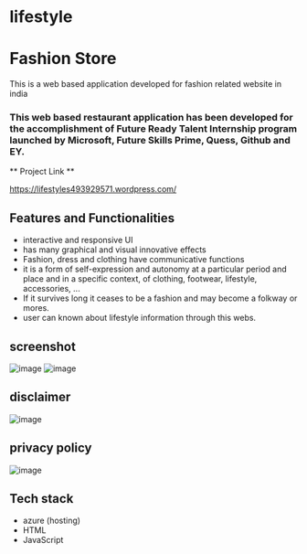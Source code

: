 # lifestyle

#  Fashion Store  #

This is a web based application developed for fashion related website in india 
 
### This web based restaurant application has been developed for the accomplishment of Future Ready Talent Internship program launched by Microsoft, Future Skills Prime, Quess, Github and EY.

** Project Link **

https://lifestyles493929571.wordpress.com/

## Features and Functionalities ##

- interactive and responsive UI
- has many graphical and visual innovative effects
- Fashion, dress and clothing have communicative functions
- it is a form of self-expression and autonomy at a particular period and place and in a specific context, of clothing, footwear, lifestyle, accessories, ...
- If it survives long it ceases to be a fashion and may become a folkway or mores.
- user can known about lifestyle information through this webs.

## screenshot ##

![image](https://user-images.githubusercontent.com/114405233/194225191-e67b2de2-3725-496d-b051-f6efd400fd8e.png)
![image](https://user-images.githubusercontent.com/114405233/194227025-52f932a3-3a71-4ec2-9260-7b782c63e412.png)

## disclaimer

![image](https://user-images.githubusercontent.com/114405233/194226280-9cfb3945-a55b-452d-87a2-8ded3cf5c4ad.png)

## privacy policy

![image](https://user-images.githubusercontent.com/114405233/194226702-b617ab07-2dd2-42a5-8f0b-232b5dad8291.png)


## Tech stack ##

- azure (hosting)
- HTML
- JavaScript
